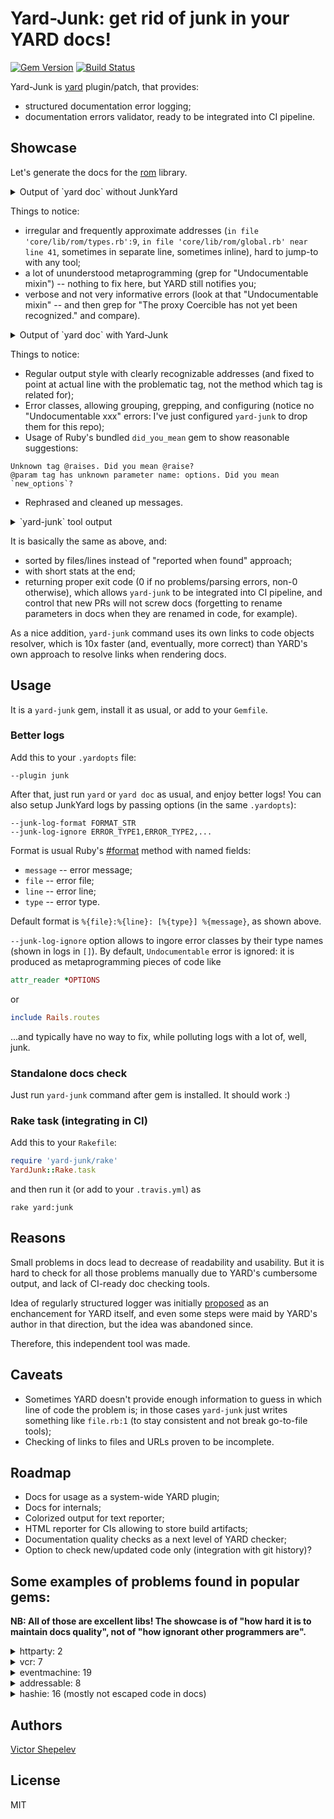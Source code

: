 # Yard-Junk: get rid of junk in your YARD docs!

[![Gem Version](https://badge.fury.io/rb/yard-junk.svg)](http://badge.fury.io/rb/yard-junk)
[![Build Status](https://travis-ci.org/zverok/yard-junk.svg?branch=master)](https://travis-ci.org/zverok/yard-junk)

Yard-Junk is [yard](https://github.com/lsegal/yard) plugin/patch, that provides:

* structured documentation error logging;
* documentation errors validator, ready to be integrated into CI pipeline.

## Showcase

Let's generate the docs for the [rom](https://github.com/rom-rb/rom) library.

<details><summary>Output of `yard doc` without JunkYard</summary>

```
[warn]: in YARD::Handlers::Ruby::MixinHandler: Undocumentable mixin: YARD::Parser::UndocumentableError for class ROM::Types
	in file 'core/lib/rom/types.rb':9:

	9: include Dry::Types.module

[warn]: Invalid tag format for @example in file `core/lib/rom/global.rb` near line 41
[warn]: in YARD::Handlers::Ruby::MixinHandler: Undocumentable mixin: YARD::Parser::UndocumentableError for class ROM::Schema
	in file 'core/lib/rom/schema.rb':66:

	66: include Dry::Equalizer(:name, :attributes, :associations)

[warn]: @param tag has unknown parameter name:
    in file `core/lib/rom/schema.rb' near line 149
[warn]: @param tag has unknown parameter name:
    in file `core/lib/rom/schema.rb' near line 305
[warn]: @param tag has unknown parameter name:
    in file `core/lib/rom/schema.rb' near line 316
[warn]: in YARD::Handlers::Ruby::MixinHandler: Undocumentable mixin: YARD::Parser::UndocumentableError for class ROM::Command
	in file 'core/lib/rom/command.rb':30:

	30: include Dry::Equalizer(:relation, :options)

[warn]: @param tag has unknown parameter name: Transaction
    in file `core/lib/rom/gateway.rb' near line 176
[warn]: in YARD::Handlers::Ruby::MixinHandler: Undocumentable mixin: YARD::Parser::UndocumentableError for class ROM::Pipeline::Composite
	in file 'core/lib/rom/pipeline.rb':82:

	82: include Dry::Equalizer(:left, :right)

[warn]: in YARD::Handlers::Ruby::MixinHandler: Undocumentable mixin: YARD::Parser::UndocumentableError for class ROM::Registry
	in file 'core/lib/rom/registry.rb':13:

	13: include Dry::Equalizer(:elements)

[warn]: in YARD::Handlers::Ruby::MixinHandler: Undocumentable mixin: YARD::Parser::UndocumentableError for class ROM::Relation
	in file 'core/lib/rom/relation.rb':129:

	129: include Dry::Equalizer(:name, :dataset)

[warn]: @param tag has unknown parameter name: options
    in file `core/lib/rom/relation.rb' near line 302
[warn]: @param tag has unknown parameter name: new_options
    in file `core/lib/rom/relation.rb' near line 411
[warn]: @param tag has unknown parameter name: klass
    in file `core/lib/rom/relation.rb' near line 529
[warn]: in YARD::Handlers::Ruby::MixinHandler: Undocumentable mixin: YARD::Parser::UndocumentableError for class ROM::Attribute
	in file 'core/lib/rom/attribute.rb':17:

	17: include Dry::Equalizer(:type, :options)

[warn]: @param tag has unknown parameter name:
    in file `core/lib/rom/attribute.rb' near line 344
[warn]: in YARD::Handlers::Ruby::MixinHandler: Undocumentable mixin: YARD::Parser::UndocumentableError for class ROM::Container
	in file 'core/lib/rom/container.rb':101:

	101: include Dry::Equalizer(:gateways, :relations, :mappers, :commands)

[warn]: @param tag has unknown parameter name: base
    in file `core/lib/rom/plugin_base.rb' near line 41
[warn]: in YARD::Handlers::Ruby::MixinHandler: Undocumentable mixin: YARD::Parser::UndocumentableError for class ROM::Commands::Lazy
	in file 'core/lib/rom/commands/lazy.rb':10:

	10: include Dry::Equalizer(:command, :evaluator)

[warn]: @param tag has unknown parameter name: The
    in file `core/lib/rom/configuration.rb' near line 50
[warn]: @param tag has unknown parameter name: Plugin
    in file `core/lib/rom/configuration.rb' near line 50
[warn]: in YARD::Handlers::Ruby::MixinHandler: Undocumentable mixin: YARD::Parser::UndocumentableError for class ROM::Relation::Name
	in file 'core/lib/rom/relation/name.rb':17:

	17: include Dry::Equalizer(:relation, :dataset)

[warn]: in YARD::Handlers::Ruby::MixinHandler: Undocumentable mixin: YARD::Parser::UndocumentableError for class ROM::Commands::Graph
	in file 'core/lib/rom/commands/graph.rb':12:

	12: include Dry::Equalizer(:root, :nodes)

[warn]: @param tag has unknown parameter name: names
    in file `core/lib/rom/memory/dataset.rb' near line 61
[warn]: in YARD::Handlers::Ruby::MixinHandler: Undocumentable mixin: YARD::Parser::UndocumentableError for class ROM::Relation::Graph
	in file 'core/lib/rom/relation/graph.rb':29:

	29: include Dry::Equalizer(:root, :nodes)

[warn]: in YARD::Handlers::Ruby::MixinHandler: Undocumentable mixin: YARD::Parser::UndocumentableError for class ROM::PluginRegistryBase
	in file 'core/lib/rom/plugin_registry.rb':88:

	88: include Dry::Equalizer(:elements, :plugin_type)

[warn]: Unknown tag @raises in file `core/lib/rom/plugin_registry.rb` near line 143
[warn]: Unknown tag @raises in file `core/lib/rom/plugin_registry.rb` near line 190
[warn]: in YARD::Handlers::Ruby::MixinHandler: Undocumentable mixin: YARD::Parser::UndocumentableError for class ROM::Relation::Loaded
	in file 'core/lib/rom/relation/loaded.rb':12:

	12: include Dry::Equalizer(:source, :collection)

[warn]: Unknown tag @raises in file `core/lib/rom/relation/loaded.rb` near line 94
[warn]: in YARD::Handlers::Ruby::MixinHandler: Undocumentable mixin: YARD::Parser::UndocumentableError for class ROM::Schema::Inferrer
	in file 'core/lib/rom/schema/inferrer.rb':27:

	27: include Dry::Equalizer(:options)

[warn]: @param tag has unknown parameter name: name
    in file `core/lib/rom/command_registry.rb' near line 57
[warn]: in YARD::Handlers::Ruby::MixinHandler: Undocumentable mixin: YARD::Parser::UndocumentableError for class ROM::Relation::Curried
	in file 'core/lib/rom/relation/curried.rb':22:

	22: include Dry::Equalizer(:relation, :options)

[warn]: Unknown tag @raises in file `core/lib/rom/relation/curried.rb` near line 72
[warn]: @param tag has unknown parameter name: adapter
    in file `core/lib/rom/global/plugin_dsl.rb' near line 42
[warn]: @param tag has unknown parameter name:
    in file `core/lib/rom/relation/combined.rb' near line 33
[warn]: in YARD::Handlers::Ruby::MixinHandler: Undocumentable mixin: YARD::Parser::UndocumentableError for class ROM::Associations::Abstract
	in file 'core/lib/rom/associations/abstract.rb':17:

	17: include Dry::Equalizer(:definition, :source, :target)

[warn]: in YARD::Handlers::Ruby::MixinHandler: Undocumentable mixin: YARD::Parser::UndocumentableError for class ROM::Notifications::Event
	in file 'core/lib/rom/support/notifications.rb':75:

	75: include Dry::Equalizer(:id, :payload)

[warn]: @param tag has unknown parameter name: command
    in file `core/lib/rom/commands/class_interface.rb' near line 86
[warn]: @param tag has unknown parameter name: parent
    in file `core/lib/rom/commands/class_interface.rb' near line 86
[warn]: @param tag has unknown parameter name: options
    in file `core/lib/rom/commands/class_interface.rb' near line 112
[warn]: @param tag has unknown parameter name:
    in file `core/lib/rom/commands/class_interface.rb' near line 123
[warn]: in YARD::Handlers::Ruby::MixinHandler: Undocumentable mixin: YARD::Parser::UndocumentableError for class ROM::Commands::Graph::InputEvaluator
	in file 'core/lib/rom/commands/graph/input_evaluator.rb':5:

	5: include Dry::Equalizer(:tuple_path, :excluded_keys)

[warn]: in YARD::Handlers::Ruby::MixinHandler: Undocumentable mixin: YARD::Parser::UndocumentableError for class ROM::Associations::Definitions::Abstract
	in file 'core/lib/rom/associations/definitions/abstract.rb':16:

	16: include Dry::Equalizer(:source, :target, :result)

[warn]: @param tag has unknown parameter name: options
    in file `core/lib/rom/associations/definitions/abstract.rb' near line 74
[warn]: @param tag has unknown parameter name: options
    in file `changeset/lib/rom/changeset.rb' near line 84
[warn]: in YARD::Handlers::Ruby::ClassHandler: Undocumentable superclass (class was added without superclass)
	in file 'changeset/lib/rom/changeset/pipe.rb':28:

	28: class Pipe < Transproc::Transformer[PipeRegistry]

[warn]: @param tag has unknown parameter name: assoc
    in file `changeset/lib/rom/changeset/stateful.rb' near line 222
[warn]: in YARD::Handlers::Ruby::MixinHandler: Undocumentable mixin: YARD::Parser::UndocumentableError for class ROM::Header
	in file 'mapper/lib/rom/header.rb':12:

	12: include Dry::Equalizer(:attributes, :model)

[warn]: @param tag has unknown parameter name: model
    in file `mapper/lib/rom/header.rb' near line 52
[warn]: in YARD::Handlers::Ruby::MixinHandler: Undocumentable mixin: YARD::Parser::UndocumentableError for class ROM::Mapper
	in file 'mapper/lib/rom/mapper.rb':11:

	11: include Dry::Equalizer(:transformers, :header)

[warn]: in YARD::Handlers::Ruby::MixinHandler: Undocumentable mixin: YARD::Parser::UndocumentableError for class ROM::Header::Attribute
	in file 'mapper/lib/rom/header/attribute.rb':14:

	14: include Dry::Equalizer(:name, :key, :type)

[warn]: in YARD::Handlers::Ruby::MixinHandler: Undocumentable mixin: YARD::Parser::UndocumentableError for class ROM::Header::Embedded
	in file 'mapper/lib/rom/header/attribute.rb':110:

	110: include Dry::Equalizer(:name, :key, :type, :header)

[warn]: @param tag has unknown parameter name:
    in file `mapper/lib/rom/processor/transproc.rb' near line 215
[warn]: in YARD::Handlers::Ruby::MixinHandler: Undocumentable mixin: YARD::Parser::UndocumentableError for class ROM::Session
	in file 'repository/lib/rom/repository/session.rb':8:

	8: include Dry::Equalizer(:queue, :status)

[warn]: The proxy Coercible has not yet been recognized.
If this class/method is part of your source tree, this will affect your documentation results.
You can correct this issue by loading the source file for this object before `core/lib/rom/types.rb'

[warn]: The proxy Coercible has not yet been recognized.
If this class/method is part of your source tree, this will affect your documentation results.
You can correct this issue by loading the source file for this object before `core/lib/rom/types.rb'

[warn]: The proxy Coercible has not yet been recognized.
If this class/method is part of your source tree, this will affect your documentation results.
You can correct this issue by loading the source file for this object before `core/lib/rom/types.rb'
```
</details>

Things to notice:

* irregular and frequently approximate addresses (`in file 'core/lib/rom/types.rb':9`,
  `in file 'core/lib/rom/global.rb' near line 41`, sometimes in separate line, sometimes inline),
  hard to jump-to with any tool;
* a lot of ununderstood metaprogramming (grep for "Undocumentable mixin") -- nothing to fix here,
  but YARD still notifies you;
* verbose and not very informative errors (look at that "Undocumentable mixin" -- and then grep
  for "The proxy Coercible has not yet been recognized." and compare).

<details><summary>Output of `yard doc` with Yard-Junk</summary>

```
core/lib/rom/global.rb:40: [InvalidTagFormat] Invalid tag format for @example
core/lib/rom/schema.rb:144: [MissingParamName] @param tag has empty parameter name
core/lib/rom/schema.rb:300: [MissingParamName] @param tag has empty parameter name
core/lib/rom/schema.rb:311: [MissingParamName] @param tag has empty parameter name
core/lib/rom/gateway.rb:171: [UnknownParam] @param tag has unknown parameter name: Transaction
core/lib/rom/relation.rb:297: [UnknownParam] @param tag has unknown parameter name: options
core/lib/rom/relation.rb:406: [UnknownParam] @param tag has unknown parameter name: new_options
core/lib/rom/relation.rb:524: [UnknownParam] @param tag has unknown parameter name: klass
core/lib/rom/attribute.rb:339: [MissingParamName] @param tag has empty parameter name
core/lib/rom/plugin_base.rb:38: [UnknownParam] @param tag has unknown parameter name: base. Did you mean `_base`?
core/lib/rom/configuration.rb:46: [UnknownParam] @param tag has unknown parameter name: The
core/lib/rom/configuration.rb:47: [UnknownParam] @param tag has unknown parameter name: Plugin. Did you mean `plugin`?
core/lib/rom/memory/dataset.rb:54: [UnknownParam] @param tag has unknown parameter name: names
core/lib/rom/plugin_registry.rb:140: [UnknownTag] Unknown tag @raises. Did you mean @raise?
core/lib/rom/plugin_registry.rb:187: [UnknownTag] Unknown tag @raises. Did you mean @raise?
core/lib/rom/relation/loaded.rb:91: [UnknownTag] Unknown tag @raises. Did you mean @raise?
core/lib/rom/command_registry.rb:52: [UnknownParam] @param tag has unknown parameter name: name
core/lib/rom/relation/curried.rb:69: [UnknownTag] Unknown tag @raises. Did you mean @raise?
core/lib/rom/global/plugin_dsl.rb:41: [UnknownParam] @param tag has unknown parameter name: adapter
core/lib/rom/relation/combined.rb:28: [MissingParamName] @param tag has empty parameter name
core/lib/rom/commands/class_interface.rb:78: [UnknownParam] @param tag has unknown parameter name: command
core/lib/rom/commands/class_interface.rb:79: [UnknownParam] @param tag has unknown parameter name: parent
core/lib/rom/commands/class_interface.rb:108: [UnknownParam] @param tag has unknown parameter name: options. Did you mean `_options`?
core/lib/rom/commands/class_interface.rb:118: [MissingParamName] @param tag has empty parameter name
core/lib/rom/associations/definitions/abstract.rb:66: [UnknownParam] @param tag has unknown parameter name: options
changeset/lib/rom/changeset.rb:79: [UnknownParam] @param tag has unknown parameter name: options. Did you mean `new_options`?
changeset/lib/rom/changeset/stateful.rb:219: [UnknownParam] @param tag has unknown parameter name: assoc
mapper/lib/rom/header.rb:47: [UnknownParam] @param tag has unknown parameter name: model
mapper/lib/rom/processor/transproc.rb:212: [MissingParamName] @param tag has empty parameter name
core/lib/rom/types.rb:1: [UnknownNamespace] namespace Coercible is not recognized
core/lib/rom/types.rb:1: [UnknownNamespace] namespace Coercible is not recognized
core/lib/rom/types.rb:1: [UnknownNamespace] namespace Coercible is not recognized
```
</details>

Things to notice:

* Regular output style with clearly recognizable addresses (and fixed to point at actual line with
  the problematic tag, not the method which tag is related for);
* Error classes, allowing grouping, grepping, and configuring (notice no "Undocumentable xxx" errors:
  I've just configured `yard-junk` to drop them for this repo);
* Usage of Ruby's bundled `did_you_mean` gem to show reasonable suggestions:
```
Unknown tag @raises. Did you mean @raise?
@param tag has unknown parameter name: options. Did you mean `new_options`?
```
* Rephrased and cleaned up messages.

<details><summary>`yard-junk` tool output</summary>

```
Problems
--------
mistyped tags or other typos in documentation

changeset/lib/rom/changeset.rb:79: [UnknownParam] @param tag has unknown parameter name: options. Did you mean `new_options`?
changeset/lib/rom/changeset/stateful.rb:219: [UnknownParam] @param tag has unknown parameter name: assoc
core/lib/rom/associations/definitions/abstract.rb:66: [UnknownParam] @param tag has unknown parameter name: options
core/lib/rom/attribute.rb:339: [MissingParamName] @param tag has empty parameter name
core/lib/rom/command_registry.rb:52: [UnknownParam] @param tag has unknown parameter name: name
core/lib/rom/commands/class_interface.rb:78: [UnknownParam] @param tag has unknown parameter name: command
core/lib/rom/commands/class_interface.rb:79: [UnknownParam] @param tag has unknown parameter name: parent
core/lib/rom/commands/class_interface.rb:108: [UnknownParam] @param tag has unknown parameter name: options. Did you mean `_options`?
core/lib/rom/commands/class_interface.rb:118: [MissingParamName] @param tag has empty parameter name
core/lib/rom/configuration.rb:46: [UnknownParam] @param tag has unknown parameter name: The
core/lib/rom/configuration.rb:47: [UnknownParam] @param tag has unknown parameter name: Plugin. Did you mean `plugin`?
core/lib/rom/gateway.rb:171: [UnknownParam] @param tag has unknown parameter name: Transaction
core/lib/rom/global.rb:40: [InvalidTagFormat] Invalid tag format for @example
core/lib/rom/global/plugin_dsl.rb:41: [UnknownParam] @param tag has unknown parameter name: adapter
core/lib/rom/memory/dataset.rb:54: [UnknownParam] @param tag has unknown parameter name: names
core/lib/rom/plugin_base.rb:38: [UnknownParam] @param tag has unknown parameter name: base. Did you mean `_base`?
core/lib/rom/plugin_registry.rb:140: [UnknownTag] Unknown tag @raises. Did you mean @raise?
core/lib/rom/plugin_registry.rb:187: [UnknownTag] Unknown tag @raises. Did you mean @raise?
core/lib/rom/relation.rb:297: [UnknownParam] @param tag has unknown parameter name: options
core/lib/rom/relation.rb:406: [UnknownParam] @param tag has unknown parameter name: new_options
core/lib/rom/relation.rb:524: [UnknownParam] @param tag has unknown parameter name: klass
core/lib/rom/relation/combined.rb:28: [MissingParamName] @param tag has empty parameter name
core/lib/rom/relation/curried.rb:69: [UnknownTag] Unknown tag @raises. Did you mean @raise?
core/lib/rom/relation/loaded.rb:91: [UnknownTag] Unknown tag @raises. Did you mean @raise?
core/lib/rom/schema.rb:144: [MissingParamName] @param tag has empty parameter name
core/lib/rom/schema.rb:300: [MissingParamName] @param tag has empty parameter name
core/lib/rom/schema.rb:311: [MissingParamName] @param tag has empty parameter name
core/lib/rom/types.rb:1: [UnknownNamespace] namespace Coercible is not recognized
core/lib/rom/types.rb:1: [UnknownNamespace] namespace Coercible is not recognized
core/lib/rom/types.rb:1: [UnknownNamespace] namespace Coercible is not recognized
mapper/lib/rom/header.rb:47: [UnknownParam] @param tag has unknown parameter name: model
mapper/lib/rom/processor/transproc.rb:212: [MissingParamName] @param tag has empty parameter name

0 failures, 32 problems (2 seconds to run)
```
</details>

It is basically the same as above, and:

* sorted by files/lines instead of "reported when found" approach;
* with short stats at the end;
* returning proper exit code (0 if no problems/parsing errors, non-0 otherwise), which allows `yard-junk`
  to be integrated into CI pipeline, and control that new PRs will not screw docs (forgetting to
  rename parameters in docs when they are renamed in code, for example).

As a nice addition, `yard-junk` command uses its own links to code objects resolver, which is 10x
faster (and, eventually, more correct) than YARD's own approach to resolve links when rendering docs.

## Usage

It is a `yard-junk` gem, install it as usual, or add to your `Gemfile`.

### Better logs

Add this to your `.yardopts` file:
```
--plugin junk
```

After that, just run `yard` or `yard doc` as usual, and enjoy better logs! You can also setup JunkYard
logs by passing options (in the same `.yardopts`):
```
--junk-log-format FORMAT_STR
--junk-log-ignore ERROR_TYPE1,ERROR_TYPE2,...
```

Format is usual Ruby's [#format](https://ruby-doc.org/core-2.2.3/Kernel.html#method-i-format) method
with named fields:
* `message` -- error message;
* `file` -- error file;
* `line` -- error line;
* `type` -- error type.

Default format is `%{file}:%{line}: [%{type}] %{message}`, as shown above.

`--junk-log-ignore` option allows to ingore error classes by their type names (shown in logs in `[]`).
By default, `Undocumentable` error is ignored: it is produced as metaprogramming pieces of code like
```ruby
attr_reader *OPTIONS
```
or
```ruby
include Rails.routes
```
...and typically have no way to fix, while polluting logs with a lot of, well, junk.

### Standalone docs check

Just run `yard-junk` command after gem is installed. It should work :)

### Rake task (integrating in CI)

Add this to your `Rakefile`:

```ruby
require 'yard-junk/rake'
YardJunk::Rake.task
```

and then run it (or add to your `.travis.yml`) as
```
rake yard:junk
```

## Reasons

Small problems in docs lead to decrease of readability and usability. But it is hard to check for
all those problems manually due to YARD's cumbersome output, and lack of CI-ready doc checking tools.

Idea of regularly structured logger was initially [proposed](https://github.com/lsegal/yard/issues/1007)
as an enchancement for YARD itself, and even some steps were maid by YARD's author in that direction,
but the idea was abandoned since.

Therefore, this independent tool was made.

## Caveats

* Sometimes YARD doesn't provide enough information to guess in which line of code the problem is;
  in those cases `yard-junk` just writes something like `file.rb:1` (to stay consistent and not break
  go-to-file tools);
* Checking of links to files and URLs proven to be incomplete.

## Roadmap

* Docs for usage as a system-wide YARD plugin;
* Docs for internals;
* Colorized output for text reporter;
* HTML reporter for CIs allowing to store build artifacts;
* Documentation quality checks as a next level of YARD checker;
* Option to check new/updated code only (integration with git history)?

## Some examples of problems found in popular gems:

**NB: All of those are excellent libs! The showcase is of "how hard it is to maintain docs quality",
not of "how ignorant other programmers are".**

<details><summary>httparty: 2</summary>

```
lib/httparty/exceptions.rb:2: [UnknownTag] Unknown tag @abstact. Did you mean @abstract?
lib/httparty/exceptions.rb:20: [MissingParamName] @param tag has empty parameter name
```
</details>

<details><summary>vcr: 7</summary>

```
lib/vcr/deprecations.rb:71: [UnknownParam] @param tag has unknown parameter name: name
lib/vcr/deprecations.rb:73: [UnknownParam] @param tag has unknown parameter name: options
lib/vcr/linked_cassette.rb:12: [UnknownParam] @param tag has unknown parameter name: context-owned
lib/vcr/linked_cassette.rb:13: [UnknownParam] @param tag has unknown parameter name: context-unowned
lib/vcr/linked_cassette.rb:55: [UnknownParam] @param tag has unknown parameter name: context-owned
lib/vcr/linked_cassette.rb:56: [UnknownParam] @param tag has unknown parameter name: context-unowned
lib/vcr/test_frameworks/cucumber.rb:27: [UnknownParam] @param tag has unknown parameter name: options
```
</details>

<details><summary>eventmachine: 19</summary>

```
lib/em/channel.rb:39: [UnknownParam] @param tag has unknown parameter name: Subscriber
lib/em/connection.rb:603: [InvalidLink] Cannot resolve link to Socket.unpack_sockaddr_in from text: {Socket.unpack_sockaddr_in}
lib/em/connection.rb:726: [InvalidLink] Cannot resolve link to EventMachine.notify_readable from text: {EventMachine.notify_readable}
lib/em/connection.rb:726: [InvalidLink] Cannot resolve link to EventMachine.notify_writable from text: {EventMachine.notify_writable}
lib/em/connection.rb:739: [InvalidLink] Cannot resolve link to EventMachine.notify_readable from text: {EventMachine.notify_readable}
lib/em/connection.rb:739: [InvalidLink] Cannot resolve link to EventMachine.notify_writable from text: {EventMachine.notify_writable}
lib/em/protocols/httpclient2.rb:263: [InvalidLink] Cannot resolve link to |response| from text: {|response| puts response.content }
lib/em/protocols/httpclient2.rb:276: [InvalidLink] Cannot resolve link to |response| from text: {|response| puts response.content }
lib/em/protocols/line_protocol.rb:9: [InvalidLink] Cannot resolve link to line from text: {line}
lib/em/protocols/object_protocol.rb:9: [InvalidLink] Cannot resolve link to 'you from text: {'you said' => obj}
lib/em/protocols/smtpclient.rb:138: [InvalidLink] Cannot resolve link to "Subject" from text: {"Subject" => "Bogus", "CC" => "<a href="mailto:myboss@example.com">myboss@example.com</a>"}
lib/em/protocols/smtpclient.rb:138: [InvalidLink] Cannot resolve link to :type=>:plain, from text: {:type=>:plain, :username=>"<a href="mailto:mickey@disney.com">mickey@disney.com</a>", :password=>"mouse"}
lib/em/protocols/smtpserver.rb:435: [InvalidLink] Cannot resolve link to :cert_chain_file from text: {:cert_chain_file => "/etc/ssl/cert.pem", :private_key_file => "/etc/ssl/private/cert.key"}
lib/em/protocols/socks4.rb:13: [InvalidLink] Cannot resolve link to data from text: {data}
lib/em/spawnable.rb:47: [InvalidLink] Cannot resolve link to xxx from text: {xxx}
lib/eventmachine.rb:215: [InvalidLink] Cannot resolve link to EventMachine.stop from text: {EventMachine.stop}
lib/eventmachine.rb:231: [InvalidLink] Cannot resolve link to EventMachine::Callback from text: {EventMachine::Callback}
lib/eventmachine.rb:319: [UnknownParam] @param tag has unknown parameter name: delay
lib/eventmachine.rb:345: [UnknownParam] @param tag has unknown parameter name: delay
```
</details>

<details><summary>addressable: 8</summary>

```
lib/addressable/template.rb:197: [UnknownParam] @param tag has unknown parameter name: *indexes. Did you mean `indexes`?
lib/addressable/uri.rb:296: [UnknownParam] @param tag has unknown parameter name: *uris. Did you mean `uris`?
lib/addressable/uri.rb:1842: [UnknownParam] @param tag has unknown parameter name: The
lib/addressable/uri.rb:1943: [UnknownParam] @param tag has unknown parameter name: The
lib/addressable/uri.rb:1958: [UnknownParam] @param tag has unknown parameter name: The
lib/addressable/uri.rb:2023: [UnknownParam] @param tag has unknown parameter name: The
lib/addressable/uri.rb:2244: [UnknownParam] @param tag has unknown parameter name: *components. Did you mean `components`?
lib/addressable/uri.rb:2275: [UnknownParam] @param tag has unknown parameter name: *components. Did you mean `components`?
```
</details>

<details><summary>hashie: 16 (mostly not escaped code in docs)</summary>

```
lib/hashie/extensions/coercion.rb:68: [UnknownParam] @param tag has unknown parameter name: key
lib/hashie/extensions/coercion.rb:69: [UnknownParam] @param tag has unknown parameter name: into
lib/hashie/extensions/deep_find.rb:7: [InvalidLink] Cannot resolve link to user: from text: {user: {location: {address: '123 Street'}
lib/hashie/extensions/deep_find.rb:7: [InvalidLink] Cannot resolve link to user: from text: {user: {location: {address: '123 Street'}
lib/hashie/extensions/deep_find.rb:16: [InvalidLink] Cannot resolve link to location: from text: {location: {address: '123 Street'}
lib/hashie/extensions/deep_find.rb:16: [InvalidLink] Cannot resolve link to location: from text: {location: {address: '123 Street'}
lib/hashie/extensions/deep_find.rb:27: [InvalidLink] Cannot resolve link to users: from text: {users: [{location: {address: '123 Street'}
lib/hashie/extensions/deep_find.rb:27: [InvalidLink] Cannot resolve link to users: from text: {users: [{location: {address: '123 Street'}
lib/hashie/extensions/deep_find.rb:36: [InvalidLink] Cannot resolve link to location: from text: {location: {address: '123 Street'}
lib/hashie/extensions/deep_find.rb:36: [InvalidLink] Cannot resolve link to location: from text: {location: {address: '123 Street'}
lib/hashie/extensions/deep_find.rb:36: [InvalidLink] Cannot resolve link to location: from text: {location: {address: '234 Street'}
lib/hashie/extensions/deep_find.rb:36: [InvalidLink] Cannot resolve link to location: from text: {location: {address: '234 Street'}
lib/hashie/extensions/deep_find.rb:36: [InvalidLink] Cannot resolve link to location: from text: {location: {address: '234 Street'}
lib/hashie/extensions/deep_find.rb:36: [InvalidLink] Cannot resolve link to location: from text: {location: {address: '234 Street'}
lib/hashie/mash.rb:32: [InvalidLink] Cannot resolve link to :a from text: {:a => {:b => 23, :d => {:e => "abc"}
lib/hashie/mash.rb:32: [InvalidLink] Cannot resolve link to :g from text: {:g => 44, :h => 29}
```
</details>

## Authors

[Victor Shepelev](https://github.com/zverok)

## License

MIT
